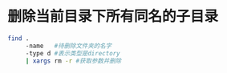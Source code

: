 删除当前目录下所有同名的子目录
============================
```bash
find . 
     -name   #待删除文件夹的名字
     -type d #表示类型是directory
     | xargs rm -r #获取参数并删除
```
